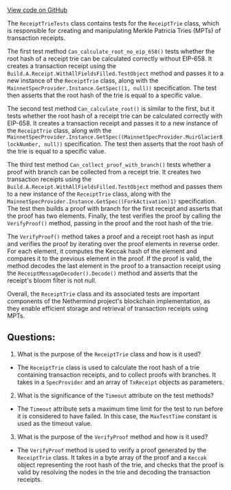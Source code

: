 [View code on GitHub](https://github.com/NethermindEth/nethermind/src/Nethermind/Nethermind.Blockchain.Test/Proofs/ReceiptTrieTests.cs)

The `ReceiptTrieTests` class contains tests for the `ReceiptTrie` class, which is responsible for creating and manipulating Merkle Patricia Tries (MPTs) of transaction receipts. 

The first test method `Can_calculate_root_no_eip_658()` tests whether the root hash of a receipt trie can be calculated correctly without EIP-658. It creates a transaction receipt using the `Build.A.Receipt.WithAllFieldsFilled.TestObject` method and passes it to a new instance of the `ReceiptTrie` class, along with the `MainnetSpecProvider.Instance.GetSpec((1, null))` specification. The test then asserts that the root hash of the trie is equal to a specific value.

The second test method `Can_calculate_root()` is similar to the first, but it tests whether the root hash of a receipt trie can be calculated correctly with EIP-658. It creates a transaction receipt and passes it to a new instance of the `ReceiptTrie` class, along with the `MainnetSpecProvider.Instance.GetSpec((MainnetSpecProvider.MuirGlacierBlockNumber, null))` specification. The test then asserts that the root hash of the trie is equal to a specific value.

The third test method `Can_collect_proof_with_branch()` tests whether a proof with branch can be collected from a receipt trie. It creates two transaction receipts using the `Build.A.Receipt.WithAllFieldsFilled.TestObject` method and passes them to a new instance of the `ReceiptTrie` class, along with the `MainnetSpecProvider.Instance.GetSpec((ForkActivation)1)` specification. The test then builds a proof with branch for the first receipt and asserts that the proof has two elements. Finally, the test verifies the proof by calling the `VerifyProof()` method, passing in the proof and the root hash of the trie.

The `VerifyProof()` method takes a proof and a receipt root hash as input and verifies the proof by iterating over the proof elements in reverse order. For each element, it computes the Keccak hash of the element and compares it to the previous element in the proof. If the proof is valid, the method decodes the last element in the proof to a transaction receipt using the `ReceiptMessageDecoder().Decode()` method and asserts that the receipt's bloom filter is not null. 

Overall, the `ReceiptTrie` class and its associated tests are important components of the Nethermind project's blockchain implementation, as they enable efficient storage and retrieval of transaction receipts using MPTs.
## Questions: 
 1. What is the purpose of the `ReceiptTrie` class and how is it used?
- The `ReceiptTrie` class is used to calculate the root hash of a trie containing transaction receipts, and to collect proofs with branches. It takes in a `SpecProvider` and an array of `TxReceipt` objects as parameters.

2. What is the significance of the `Timeout` attribute on the test methods?
- The `Timeout` attribute sets a maximum time limit for the test to run before it is considered to have failed. In this case, the `MaxTestTime` constant is used as the timeout value.

3. What is the purpose of the `VerifyProof` method and how is it used?
- The `VerifyProof` method is used to verify a proof generated by the `ReceiptTrie` class. It takes in a byte array of the proof and a `Keccak` object representing the root hash of the trie, and checks that the proof is valid by resolving the nodes in the trie and decoding the transaction receipts.